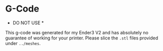 # G-Code

* DO NOT USE *

This g-code was generated for my Ender3 V2 and has absolutely no guarantee of working for your printer. Please slice the `.stl` files provided under `../meshes`.
